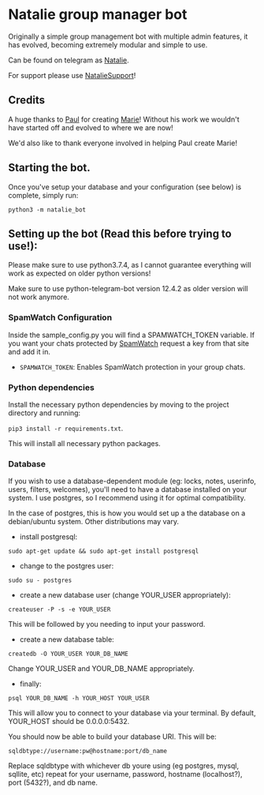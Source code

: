 # Natalie group manager bot
Originally a simple group management bot with multiple admin features, it has evolved, becoming extremely modular and 
simple to use.

Can be found on telegram as [Natalie](https://t.me/Maver_ckBot).

For support please use [NatalieSupport](https://t.me/NatalieSupport)!

## Credits
A huge thanks to [Paul](https://github.com/PaulSonOfLars) for creating [Marie](https://github.com/PaulSonOfLars/tgbot)!
Without his work we wouldn't have started off and evolved to where we are now!

We'd also like to thank everyone involved in helping Paul create Marie!

## Starting the bot.

Once you've setup your database and your configuration (see below) is complete, simply run:

`python3 -m natalie_bot`


## Setting up the bot (Read this before trying to use!):
Please make sure to use python3.7.4, as I cannot guarantee everything will work as expected on older python versions!

Make sure to use python-telegram-bot version 12.4.2 as older version will not work anymore.

### SpamWatch Configuration

Inside the sample_config.py you will find a SPAMWATCH_TOKEN variable. If you want your chats protected by [SpamWatch](docs.spamwat.ch) request a key
from that site and add it in.

 - `SPAMWATCH_TOKEN`: Enables SpamWatch protection in your group chats.

### Python dependencies

Install the necessary python dependencies by moving to the project directory and running:

`pip3 install -r requirements.txt`.

This will install all necessary python packages.

### Database

If you wish to use a database-dependent module (eg: locks, notes, userinfo, users, filters, welcomes),
you'll need to have a database installed on your system. I use postgres, so I recommend using it for optimal compatibility.

In the case of postgres, this is how you would set up a the database on a debian/ubuntu system. Other distributions may vary.

- install postgresql:

`sudo apt-get update && sudo apt-get install postgresql`

- change to the postgres user:

`sudo su - postgres`

- create a new database user (change YOUR_USER appropriately):

`createuser -P -s -e YOUR_USER`

This will be followed by you needing to input your password.

- create a new database table:

`createdb -O YOUR_USER YOUR_DB_NAME`

Change YOUR_USER and YOUR_DB_NAME appropriately.

- finally:

`psql YOUR_DB_NAME -h YOUR_HOST YOUR_USER`

This will allow you to connect to your database via your terminal.
By default, YOUR_HOST should be 0.0.0.0:5432.

You should now be able to build your database URI. This will be:

`sqldbtype://username:pw@hostname:port/db_name`

Replace sqldbtype with whichever db youre using (eg postgres, mysql, sqllite, etc)
repeat for your username, password, hostname (localhost?), port (5432?), and db name.
